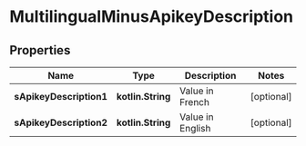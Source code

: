 
# MultilingualMinusApikeyDescription

## Properties
Name | Type | Description | Notes
------------ | ------------- | ------------- | -------------
**sApikeyDescription1** | **kotlin.String** | Value in French |  [optional]
**sApikeyDescription2** | **kotlin.String** | Value in English |  [optional]



